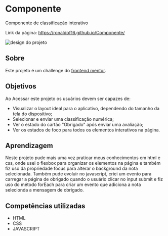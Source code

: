 # Componente
Componente de classificação interativo

Link da página: <https://ronaldof16.github.io/Componente/>

![design do projeto]()

## Sobre

Este projeto é um challenge do [frontend mentor](https://www.frontendmentor.io/challenges/interactive-rating-component-koxpeBUmI).

## Objetivos

Ao Acessar este projeto os usuários devem ser capazes de:

* Visualizar o layout ideal para o aplicativo, dependendo do tamanho da tela do dispositivo;
* Selecionar e enviar uma classificação numérica;
* Ver o estado do cartão "Obrigado" após enviar uma avaliação;
* Ver os estados de foco para todos os elementos interativos na página.

## Aprendizagem

Neste projeto pude mais uma vez praticar meus conhecimentos em html e css, onde usei o flexbox para organizar os elementos na página e também 
fiz uso da propriedade focus para alterar o background da nota selecionada. Também pude evoluir no javascript, criei um evento para carregar a 
página de obrigado quando o usuário clicar no input submit e fiz uso do método forEach para criar um evento que adiciona a nota selecionda a 
mensagem de obrigado.

## Competências utilizadas

* HTML
* CSS
* JAVASCRIPT

